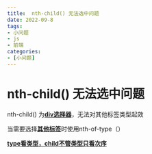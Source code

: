 ```yaml
---
title:  nth-child() 无法选中问题
date: 2022-09-8
tags:
- 小问题
- js
- 前端
categories:
- [小问题]
---
```


# nth-child() 无法选中问题
nth-child() 为<u>**div选择器**</u>，无法对其他标签类型起效

当需要选择<u>**其他标签**</u>时使用nth-of-type（）

<u>**type看类型，child不管类型只看次序**</u>

